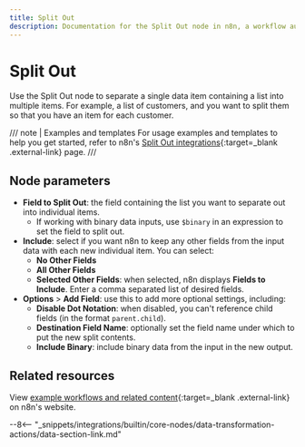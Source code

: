 ```yaml
---
title: Split Out
description: Documentation for the Split Out node in n8n, a workflow automation platform. Includes guidance on usage, and links to examples.
---
```


# Split Out

Use the Split Out node to separate a single data item containing a list into multiple items. For example, a list of customers, and you want to split them so that you have an item for each customer.

///  note  | Examples and templates
For usage examples and templates to help you get started, refer to n8n's [Split Out integrations](https://n8n.io/integrations/split-out/){:target=_blank .external-link} page.
///

## Node parameters

* **Field to Split Out**: the field containing the list you want to separate out into individual items.
	* If working with binary data inputs, use `$binary` in an expression to set the field to split out.
* **Include**: select if you want n8n to keep any other fields from the input data with each new individual item. You can select:
    * **No Other Fields**
    * **All Other Fields**
    * **Selected Other Fields**: when selected, n8n displays **Fields to Include**. Enter a comma separated list of desired fields.
* **Options** > **Add Field**: use this to add more optional settings, including:
	* **Disable Dot Notation**: when disabled, you can't reference child fields (in the format `parent.child`).	
	* **Destination Field Name**: optionally set the field name under which to put the new split contents.
	* **Include Binary**: include binary data from the input in the new output.

## Related resources

View [example workflows and related content](https://n8n.io/integrations/split-out/){:target=_blank .external-link} on n8n's website.

--8<-- "_snippets/integrations/builtin/core-nodes/data-transformation-actions/data-section-link.md"
